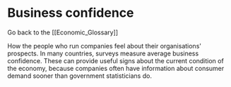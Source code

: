 # Business confidence

Go back to the [[Economic_Glossary]]


How the people who run companies feel about their organisations' prospects. In many countries, surveys measure average business confidence. These can provide useful signs about the current condition of the economy, because companies often have information about consumer demand sooner than government statisticians do.


